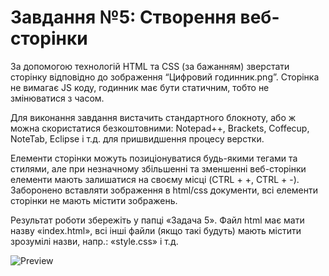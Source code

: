 # Завдання №5: Створення веб-сторінки

За допомогою технологій HTML та CSS (за бажанням) зверстати сторінку відповідно до зображення “Цифровий годинник.png”. Сторінка не вимагає JS коду, годинник має бути статичним, тобто не змінюватися з часом.

Для виконання завдання вистачить стандартного блокноту, або ж можна скористатися безкоштовними: Notepad++, Brackets, Coffecup, NoteTab, Eclipse і т.д. для пришвидшення процесу верстки.

Елементи сторінки можуть позиціонуватися будь-якими тегами та стилями, але при незначному збільшенні та зменшенні веб-сторінки елементи мають залишатися на своєму місці (CTRL + +, CTRL + -). Заборонено вставляти зображення в html/css документи, всі елементи сторінки не мають містити зображень.

Результат роботи збережіть у папці «Задача 5». Файл html має мати назву «index.html», всі інші файли (якщо такі будуть) мають містити зрозумілі назви, напр.: «style.css» і т.д.

![Preview](https://github.com/nieopierzony/clock/blob/main/Цифровий%20годинник.png?raw=true)
